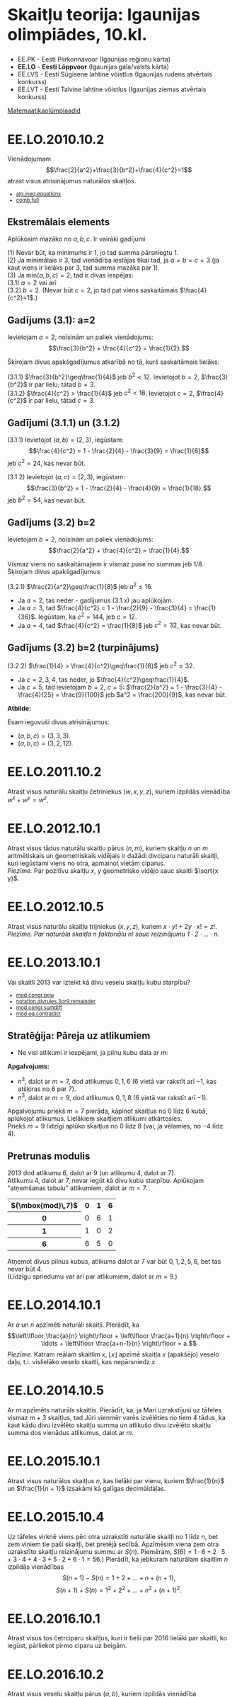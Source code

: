 # &nbsp;

<h1 style="font-size:28pt">Skaitļu teorija: Igaunijas olimpiādes, 10.kl.</h1>

* EE.PK - Eesti Piirkonnavoor (Igaunijas reģionu kārta)
* <blue>**EE.LO** - **Eesti Lõppvoor** (Igaunijas gala/valsts kārta)</blue>
* EE.LVS - Eesti Sügisene lahtine võistlus (Igaunijas rudens atvērtais konkurss)
* EE.LVT - Eesti Talvine lahtine võistlus (Igaunijas ziemas atvērtais konkurss)

[Matemaatikaolümpiaadid ](http://www.math.olympiaadid.ut.ee/html/index.php)




# <lo-sample/> EE.LO.2010.10.2

Vienādojumam
$$\frac{2}{a^2}+\frac{3}{b^2}+\frac{4}{c^2}=1$$
atrast visus atrisinājumus naturālos skaitļos.

<!--
ru=
Для уравнения
$$\frac{2}{a^2}+\frac{3}{b^2}+\frac{4}{c^2}=1$$
найти все решения в натуральных числах.
-->

<!--
questionType=Find.All
genre=integer-equation
-->

<small>

* [alg.ineq.equations](#)
* [comb.full](#)

</small>



## Ekstremālais elements

Aplūkosim mazāko no $a,b,c$. Ir vairāki gadījumi

(1) Nevar būt, ka minimums ir $1$, jo tad summa pārsniegtu $1$.   
(2) Ja minimālais ir $3$, tad vienādība iestājas tikai tad, ja $a=b=c=3$
(ja kaut viens ir lielāks par $3$, tad summa mazāka par $1$).   
(3) Ja $\mbox{min}(a,b,c)=2$, tad ir divas iespējas:  
(3.1) $a=2$ vai arī  
(3.2) $b = 2$. (Nevar būt $c=2$, jo tad pat viens saskaitāmais $\frac{4}{c^2}=1$.)

## Gadījums (3.1): a=2

Ievietojam $a=2$, noīsinām un paliek vienādojums:
$$\frac{3}{b^2} + \frac{4}{c^2} = \frac{1}{2}.$$ 

Šķirojam divus apakšgadījumus atkarībā no tā, kurš saskaitāmais lielāks:

(3.1.1) $\frac{3}{b^2}\geq\frac{1}{4}$ jeb $b^2 < 12$. Ievietojot $b=2$, $\frac{3}{b^2}$ ir par lielu; 
tātad $b=3$.   
(3.1.2) $\frac{4}{c^2} > \frac{1}{4}$ jeb $c^2 < 16$. Ievietojot 
$c=2$, $\frac{4}{c^2}$ ir par lielu, tātad $c=3$. 

## Gadījumi (3.1.1) un (3.1.2) 

(3.1.1) Ievietojot $(a,b)=(2,3)$, iegūstam:
$$\frac{4}{c^2} = 1 - \frac{2}{4} - \frac{3}{9} = \frac{1}{6}$$
jeb $c^2 = 24$, kas nevar būt. 

(3.1.2) Ievietojot $(a,c)=(2,3)$, iegūstam:
$$\frac{3}{b^2} = 1 - \frac{2}{4} - \frac{4}{9} = \frac{1}{18}.$$
jeb $b^2 = 54$, kas nevar būt. 

## Gadījums (3.2) b=2

Ievietojam $b=2$, noīsinām un paliek vienādojums: 
$$\frac{2}{a^2} + \frac{4}{c^2} = \frac{1}{4}.$$

Vismaz viens no saskaitāmajiem ir vismaz puse no summas jeb $1/8$. 
Šķirojam divus apakšgadījumus: 

(3.2.1) $\frac{2}{a^2}\geq\frac{1}{8}$ jeb $a^2 \leq 16$.
 
* Ja $a=2$, tas neder - gadījumus (3.1.x) jau aplūkojām. 
* Ja $a=3$, tad $\frac{4}{c^2} = 1 - \frac{2}{9} - \frac{3}{4} = \frac{1}{36}$. 
Iegūstam, ka $c^2 = 144$, jeb $c=12$. 
* Ja $a=4$, tad $\frac{4}{c^2} = \frac{1}{8}$ jeb $c^2 = 32$, kas nevar būt. 

## Gadījums (3.2) b=2 (turpinājums)

(3.2.2) $\frac{1}{4} > \frac{4}{c^2}\geq\frac{1}{8}$ jeb $c^2 \leq 32$.

* Ja $c=2,3,4$, tas neder, jo $\frac{4}{c^2}\geq\frac{1}{4}$. 
* Ja $c=5$, tad ievietojam $b=2$, $c=5$:
$\frac{2}{a^2} = 1 - \frac{3}{4} - \frac{4}{25} = \frac{9}{100}$
jeb $a^2 = \frac{200}{9}$, kas nevar būt.

**Atbilde:**

Esam ieguvuši divus atrisinājumus:

* $(a,b,c)=(3,3,3)$.   
* $(a,b,c)=(3,2,12)$.  


# <lo-sample/> EE.LO.2011.10.2

Atrast visus naturālu skaitļu četriniekus $(w,x,y,z)$, 
kuriem izpildās vienādība $w^x + w^y = w^z$.

<!--
ru=
Найти все четвёрки положительных целых чисел $(w, x, y, z)$, 
при которых выполняется равенство $w^x + w^y = w^z$.
-->

<!--
questionType=Find.All
genre=integer-equation
-->



# <lo-sample/> EE.LO.2012.10.1

Atrast visus tādus naturālu skaitļu pārus $(n,m)$, kuriem 
skaitļu $n$ un $m$ aritmētiskais un ģeometriskais vidējais 
ir dažādi divciparu naturāli skaitļi, kuri iegūstami viens no 
otra, apmainot vietām ciparus.  
*Piezīme.* Par pozitīvu skaitļu $x$, $y$ ģeometrisko vidējo 
sauc skaitli $\sqrt{x y}$.

<!--
ru=
Найти все такие пары $(n, m)$ положительных целых чисел, при которых
арифметическое и геометрическое среднее чисел $n$ и $m$ являются 
различными двузначными натуральными числами, которые одно из другого
получаются перестановкой цифр.  
*Замечание.* Геометрическим средним положительных чисел $x$, $y$ называется 
число $\sqrt{x y}$.
-->

<!--
questionType=Find.All
genre=digit-manipulation
concepts=square-root,arithmetic-mean,geometric-mean
-->



# <lo-sample/> EE.LO.2012.10.5

Atrast visus naturālu skaitļu trijniekus $(x,y,z)$, kuriem 
$x \cdot y! + 2y \cdot x! = z!$.  
*Piezīme. Par naturāla skaitļa $n$ faktoriālu $n!$ sauc 
reizinājumu $1 \cdot 2 \cdot \ldots \cdot n$.*


<!--
ru=
Найти все такие тройки положительных целых чисел (x, y, z), 
при которых $x \cdot y! + 2y \cdot x! = z!$.  
*Замечание. Факториалом $n!$ натурального числа $n$ 
называется произведение $1 \cdot 2 \cdot \ldots \cdot n$.*
-->

<!--
questionType=Find.All
genre=integer-equation
concepts=factorial
-->



# <lo-sample/> EE.LO.2013.10.1

Vai skaitli $2013$ var izteikt kā divu veselu skaitļu kubu starpību?

<small>

* [mod.congr.pow](#)
* [notation.divrules.3or9.remainder](#)
* [mod.congr.sumdiff](#)
* [mod.eq.contradict](#)

</small>

<!--
ru=
Можно ли представить число 2013 как разность кубов двух целых чисел?
-->

<!--
questionType=ProveDisprove.Exists
genre=integer-equation
concepts=power-sums
-->



## Stratēģija: Pāreja uz atlikumiem

* Ne visi atlikumi ir iespējami, ja pilnu kubu dala ar $m$:

**Apgalvojums:**
 
* $n^3$, dalot ar $m=7$, dod atlikumus
$0,1,6$ ($6$ vietā var rakstīt arī $-1$, kas atšķiras no $6$ par $7$). 
* $n^3$, dalot ar $m=9$, dod atlikumus
$0,1,8$ ($6$ vietā var rakstīt arī $-1$). 

Apgalvojumu priekš $m=7$ pierāda, kāpinot skaitļus no $0$ līdz $6$ kubā, 
aplūkojot atlikumus. Lielākiem skaitļiem atlikumi atkārtosies.  
Priekš $m=9$ līdzīgi aplūko skaitļus no $0$ līdz $8$
(vai, ja vēlamies, no $-4$ līdz $4$). 

## Pretrunas modulis

$2013$ dod atlikumu $6$, dalot ar $9$ (un atlikumu $4$, dalot ar $7$).  
Atlikumu $4$, dalot ar $7$, nevar iegūt kā divu kubu starpību.
Aplūkojam "atņemšanas tabulu" atlikumiem, dalot ar $m=7$:

<table>
<tr>
<th>$(\mbox{mod}\,7)$</th><th>0</th><th>1</th><th>6</th>
</tr>
<tr>
<th>0</th><td>0</td><td>6</td><td>1</td>
</tr>
<tr>
<th>1</th><td>1</td><td>0</td><td>2</td>
</tr>
<tr>
<th>6</th><td>6</td><td>5</td><td>0</td>
</tr>
</table>

Atņemot divus pilnus kubus, atlikums dalot ar $7$ var būt
$0,1,2,5,6$, bet tas nevar būt $4$.  
(Līdzīgu spriedumu var arī par atlikumiem, dalot ar $m=9$.)

# <lo-sample/> EE.LO.2014.10.1

Ar $a$ un $n$ apzīmēti naturāli skaitļi. Pierādīt, ka 
$$\left\lfloor \frac{a}{n} \right\rfloor + \left\lfloor \frac{a+1}{n} \right\rfloor + \ldots + \left\lfloor \frac{a+n-1}{n} \right\rfloor = a.$$
*Piezīme.* Katram reālam skaitlim $x$, 
$\lfloor x \rfloor$ apzīmē skaitļa $x$ (apakšējo) veselo daļu, 
t.i. vislielāko veselo skaitli, kas nepārsniedz $x$.


<!-- 
ru=
Пусть $a$ и $n$ − целые положительные числа. Доказать, что
$$\left\lfloor \frac{a}{n} \right\rfloor + 
left\lfloor \frac{a+1}{n} \right\rfloor + \ldots +
left\lfloor \frac{a+n-1}{n} \right\rfloor = a.$$
*Примечание. Для каждого действительного числа $x$, $\lfloor x \rfloor$ обозначает 
целую часть числа $x$, т.е. наибольшее целое число, не превосходящее $x$.*
-->


<!--
questionType=Prove.ForAll
concepts=floor
-->





# <lo-sample/> EE.LO.2014.10.5

Ar $m$ apzīmēts naturāls skaitlis. Pierādīt, ka, ja Mari uzrakstījusi 
uz tāfeles vismaz $m+3$ skaitļus, tad Jüri vienmēr varēs izvēlēties no 
tiem $4$ tādus, ka kaut kādu divu izvēlēto skaitļu summa un atlikušo 
divu izvēlēto skaitļu summa dos vienādus atlikumus, dalot ar $m$. 


<!--
ru=
Пусть $m$ − положительное целое число. Доказать, что если Маша запишет
на доске по меньшей мере $m + 3$ числа, то у Пети всегда будет 
возможность выбрать из них $4$ таких, что сумма каких-то двух выбранных чисел
и сумма остальных двух выбранных чисел будут давать равные остатки
при делении на $m$.
-->


<!--
questionType=Prove.Other
genre=game
-->



# <lo-sample/> EE.LO.2015.10.1

Atrast visus naturālos skaitļus $n$, kas lielāki par vienu, 
kuriem 
$\frac{1}{n}$ un $\frac{1}{n + 1}$
izsakāmi kā galīgas decimāldaļas.

<!--
ru=
Найти все натуральные числа $n$ большие одного, при которых 
$\frac{1}{n}$ и $\frac{1}{n + 1}$
представимы в виде конечных десятичных дробей.
-->


<!--
questionType=Find.All
concepts=decimal-fractions
-->



# <lo-sample/> EE.LO.2015.10.4

Uz tāfeles virknē viens pēc otra uzrakstīti naturālie skaitļi 
no $1$ līdz $n$, bet zem viņiem tie paši skaitļi, bet pretējā
secībā. Apzīmēsim viena zem otra uzrakstīto skaitļu reizinājumu 
summu ar $S(n)$. Piemēram, 
$S(6) = 1\cdot{}6 + 2\cdot{}5 + 3\cdot{}4 + 4\cdot{}3 + 5\cdot{}2 + 6\cdot{}1 = 56$.)
Pierādīt, ka jebkuram naturālam skaitlim $n$ izpildās vienādības
$$S(n + 1) − S(n) = 1 + 2 + \ldots + n + (n + 1),$$
$$S(n + 1) + S(n) = 1^2 + 2^2 + \ldots + n^2 + (n + 1)^2.$$

<!--
ru=
На доске в ряд друг за другом записываются натуральные числа от $1$ до $n$,
а под ними те же самые числа, но в обратном порядке. Обозначим сумму
произведений записанных друг над другом чисел через $S(n)$. (Например,
$S(6) = 1\cdot{}6 + 2\cdot{}5 + 3\cdot{}4 + 4\cdot{}3 + 5\cdot{}2 + 6\cdot{}1 = 56$.)
Доказать, что для каждого натурального числа $n$ выполняются равенства
$$S(n + 1) − S(n) = 1 + 2 + \ldots + n + (n + 1),$$
$$S(n + 1) + S(n) = 1^2 + 2^2 + \ldots + n^2 + (n + 1)^2.$$
-->

<!--
questionType=Prove.ForAll
genre=sequence-properties
-->




# <lo-sample/> EE.LO.2016.10.1

Atrast visus tos četrciparu skaitļus, kuri ir tieši par $2016$ lielāki 
par skaitli, ko iegūst, pārliekot pirmo ciparu uz beigām.

<!--
ru=
Найти все такие четырёхзначные числа, которые ровно на $2016$ больше
числа, полученного путём переставления первой цифры в конец.
-->

<!--
questionType=Find.All
genre=digit-manipulation
-->




# <lo-sample/> EE.LO.2016.10.2

Atrast visus veselu skaitļu pārus $(a,b)$, kuriem izpildās vienādība
$$3(a^2 + b^2) - 7(a + b) = -4.$$

<!--
ru=
Найти все пары целых чисел $(a, b)$, для которых выполняется равенство
$$3(a^2 + b^2) − 7(a + b) = −4.$$
-->

<!--
questionType=Find.All
genre=integer-equation
-->



# <lo-sample/> EE.LO.2017.10.1

Juku izvirzījis matemātisku hipotēzi, kas apgalvo, ka jebkuram 
veselam skaitlim $n > 4$ vismaz viens no diviem lielākajiem skaitļiem, 
kuri mazāki par $\frac{n}{2}$, ir savstarpējs pirmskaitlis ar $n$. 
Vai Juku hipotēze ir patiesa?  
*Piezīme. Vesels skaitlis $a$ ir savstarpējs pirmskaitlis ar veselu 
skaitli $b$, ja lielākais kopīgais dalītājs $\mbox{LKD}(a,b)=1$.*

<!--
ru=
Петя выдвинул математическую гипотезу, согласно которой для каждого 
целого числа $n > 4$ по крайней мере одно из двух наибольших целых
чисел, меньших чем $\frac{n}{2}$, взаимно просто с числом $n$. Верна ли гипотеза
Пети?  
Примечание. Целое число $a$ взаимно просто с целым числом $b$, если
$\mbox{НОД}(a, b) = 1$.
-->


<!--
questionType=ProveDisprove.ForAll
concepts=coprimes
-->



# <lo-sample/> EE.LO.2017.10.5

a) Uz tāfeles uzrakstīts trīsciparu skaitļa vispārīgais izskats 
$\overline{ABC}$. 
Anija un Enija pēc kārtas katrā savā gājienā nomaina vienu burtu 
ar ciparu, sāk Anija. Vai Anija varēs tā ierakstīt ciparus, ka neatkarīgi 
no Enijas gājiena iegūtais trīsciparu skaitlis dalīsies ar $11$? 
(Dažādus burtus var aizstāt arī ar to pašu ciparu, bet burtu "A" 
nevar aizstāt ar $0$.)  
b) Anija un Enija vairs negribēja katras spēles sākumā rakstīt 
skaitļa vispārīgo izskatu un nolēma izmainīt noteikumus: 
vispirms Anija uzraksta vienu ciparu, pēc tam Enija raksta tam pa 
labi vai pa kreisi otru ciparu, visbeidzot Anija pieraksta pa 
labi vai pa kreisi jau uzrakstītajiem cipariem trešo 
(ierakstīt starp esošajiem cipariem nav atļauts). 
Vai Anija varēs tā ierakstīt ciparus, ka neatkarīgi no Enijas gājiena
rezultātā būs trīsciparu skaitlis (t.i. pirmais cipars nav $0$), kas
dalās ar $11$? 

<!--
ru=
а) На доске записан общий вид трёхзначного числа $\overline{ABC}$. 
Аня и Женя по очереди заменяют каждым ходом одну букву цифрой, 
начинает Аня. Сможет ли Аня так записывать цифры, что независимо 
от хода Жени полученное в итоге трёхзначное число делилось бы на $11$? 
(Разные буквы можно заменять одной и той же цифрой, но букву A нельзя
заменять на $0$.)  
б) Аня и Женя утомились в начале каждой игры записывать общий вид
числа и решили изменить правила: сперва Аня записывает одну цифру, 
затем Женя справа или слева от неё вторую, а в конце Аня 
записывает вправо или влево от записанных на доске двух цифр третью 
(между цифрами записывать не разрешается). Сможет ли Аня так
записывать цифры, что независимо от хода Жени в итоге получится
трёхзначное число (т.е. первая цифра не $0$), делящееся на $11$?
-->

<!--
questionType=Algorithm,ProveDisprove.ForAll
genre=game
-->




# <lo-sample/> EE.LO.2018.10.1

Atrast visus veselu skaitļu pārus $(a, b)$, kuriem
$$(2a^2 + b)^3 = b^3a.$$

<!--
ru=
Найти все пары целых чисел (a, b), при которых
$$(2a^2 + b)^3 = b^3a.$$
-->

<!--
questionType=Find.All
genre=integer-equation
-->



# <lo-sample/> EE.LO.2019.10.1

Atrast visus veselu skaitļu pārus $(x, y)$, kuriem $x − y = \frac{x}{y}$.


<small>

* [alg.tra.factor](#)
* [div.common.gcd.subsequent](#)

</small>

<!--
ru=
Найти все пары целых чисел $(x, y)$, при которых $x − y = \frac{x}{y}$.
-->

<!--
questionType=Find.All
genre=integer-equation
-->


## Algebrisks pārveidojums

$$xy - y^2 = x\;\Rightarrow\;xy-x=y^2\;\Rightarrow\;x(y-1)=y^2.$$

* Ja $y \geq 0$, tad der $y=2$. Un atrisinājums $(x;y)=(4;2)$.
* Citi $y \geq 0$ neder: 
    - $y=0$ neder (ar nulli nevar dalīt)
    - $y=1$ neder, jo $x-1 \neq x$
    - $y^2$ nedalās ar $y-1$, ja tas lielāks par $1$. 
* Vērtības $y < 0$ arī neder (arī $y^2$ nedalās ar $y-1$, kas
ir divi pēc kārtas sekojoši skaitļi, kuriem nav kopīgu dalītāju).



